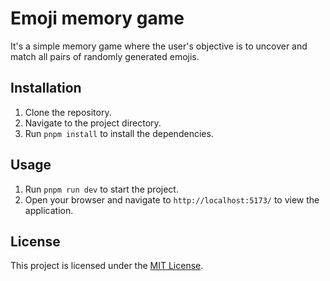 # Emoji memory game

It's a simple memory game where the user's objective is to uncover and match all pairs of randomly generated emojis.

## Installation

1. Clone the repository.
2. Navigate to the project directory.
3. Run `pnpm install` to install the dependencies.

## Usage

1. Run `pnpm run dev` to start the project.
3. Open your browser and navigate to `http://localhost:5173/` to view the application.


## License

This project is licensed under the [MIT License](LICENSE).